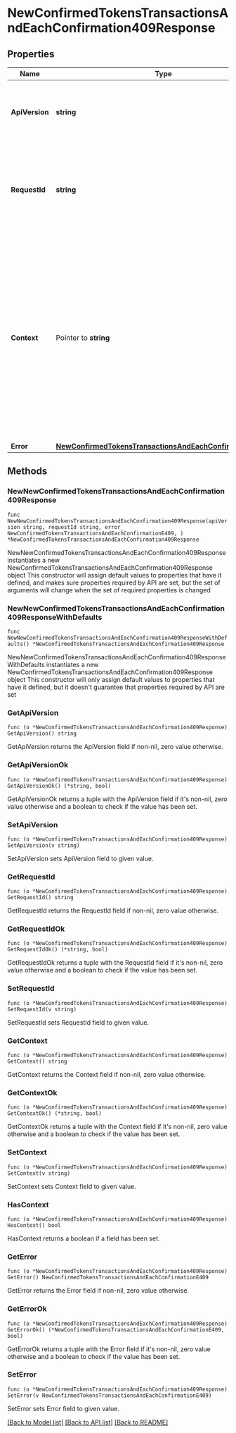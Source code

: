 # NewConfirmedTokensTransactionsAndEachConfirmation409Response

## Properties

Name | Type | Description | Notes
------------ | ------------- | ------------- | -------------
**ApiVersion** | **string** | Specifies the version of the API that incorporates this endpoint. | 
**RequestId** | **string** | Defines the ID of the request. The &#x60;requestId&#x60; is generated by Crypto APIs and it&#39;s unique for every request. | 
**Context** | Pointer to **string** | In batch situations the user can use the context to correlate responses with requests. This property is present regardless of whether the response was successful or returned as an error. &#x60;context&#x60; is specified by the user. | [optional] 
**Error** | [**NewConfirmedTokensTransactionsAndEachConfirmationE409**](NewConfirmedTokensTransactionsAndEachConfirmationE409.md) |  | 

## Methods

### NewNewConfirmedTokensTransactionsAndEachConfirmation409Response

`func NewNewConfirmedTokensTransactionsAndEachConfirmation409Response(apiVersion string, requestId string, error_ NewConfirmedTokensTransactionsAndEachConfirmationE409, ) *NewConfirmedTokensTransactionsAndEachConfirmation409Response`

NewNewConfirmedTokensTransactionsAndEachConfirmation409Response instantiates a new NewConfirmedTokensTransactionsAndEachConfirmation409Response object
This constructor will assign default values to properties that have it defined,
and makes sure properties required by API are set, but the set of arguments
will change when the set of required properties is changed

### NewNewConfirmedTokensTransactionsAndEachConfirmation409ResponseWithDefaults

`func NewNewConfirmedTokensTransactionsAndEachConfirmation409ResponseWithDefaults() *NewConfirmedTokensTransactionsAndEachConfirmation409Response`

NewNewConfirmedTokensTransactionsAndEachConfirmation409ResponseWithDefaults instantiates a new NewConfirmedTokensTransactionsAndEachConfirmation409Response object
This constructor will only assign default values to properties that have it defined,
but it doesn't guarantee that properties required by API are set

### GetApiVersion

`func (o *NewConfirmedTokensTransactionsAndEachConfirmation409Response) GetApiVersion() string`

GetApiVersion returns the ApiVersion field if non-nil, zero value otherwise.

### GetApiVersionOk

`func (o *NewConfirmedTokensTransactionsAndEachConfirmation409Response) GetApiVersionOk() (*string, bool)`

GetApiVersionOk returns a tuple with the ApiVersion field if it's non-nil, zero value otherwise
and a boolean to check if the value has been set.

### SetApiVersion

`func (o *NewConfirmedTokensTransactionsAndEachConfirmation409Response) SetApiVersion(v string)`

SetApiVersion sets ApiVersion field to given value.


### GetRequestId

`func (o *NewConfirmedTokensTransactionsAndEachConfirmation409Response) GetRequestId() string`

GetRequestId returns the RequestId field if non-nil, zero value otherwise.

### GetRequestIdOk

`func (o *NewConfirmedTokensTransactionsAndEachConfirmation409Response) GetRequestIdOk() (*string, bool)`

GetRequestIdOk returns a tuple with the RequestId field if it's non-nil, zero value otherwise
and a boolean to check if the value has been set.

### SetRequestId

`func (o *NewConfirmedTokensTransactionsAndEachConfirmation409Response) SetRequestId(v string)`

SetRequestId sets RequestId field to given value.


### GetContext

`func (o *NewConfirmedTokensTransactionsAndEachConfirmation409Response) GetContext() string`

GetContext returns the Context field if non-nil, zero value otherwise.

### GetContextOk

`func (o *NewConfirmedTokensTransactionsAndEachConfirmation409Response) GetContextOk() (*string, bool)`

GetContextOk returns a tuple with the Context field if it's non-nil, zero value otherwise
and a boolean to check if the value has been set.

### SetContext

`func (o *NewConfirmedTokensTransactionsAndEachConfirmation409Response) SetContext(v string)`

SetContext sets Context field to given value.

### HasContext

`func (o *NewConfirmedTokensTransactionsAndEachConfirmation409Response) HasContext() bool`

HasContext returns a boolean if a field has been set.

### GetError

`func (o *NewConfirmedTokensTransactionsAndEachConfirmation409Response) GetError() NewConfirmedTokensTransactionsAndEachConfirmationE409`

GetError returns the Error field if non-nil, zero value otherwise.

### GetErrorOk

`func (o *NewConfirmedTokensTransactionsAndEachConfirmation409Response) GetErrorOk() (*NewConfirmedTokensTransactionsAndEachConfirmationE409, bool)`

GetErrorOk returns a tuple with the Error field if it's non-nil, zero value otherwise
and a boolean to check if the value has been set.

### SetError

`func (o *NewConfirmedTokensTransactionsAndEachConfirmation409Response) SetError(v NewConfirmedTokensTransactionsAndEachConfirmationE409)`

SetError sets Error field to given value.



[[Back to Model list]](../README.md#documentation-for-models) [[Back to API list]](../README.md#documentation-for-api-endpoints) [[Back to README]](../README.md)


